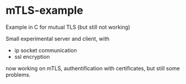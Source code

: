 # mTLS-example
Example in C for mutual TLS (but still not working)

Small experimental server and client, with
* ip socket communication
* ssl encryption

now working on mTLS, authentification with certificates, but still some problems.
